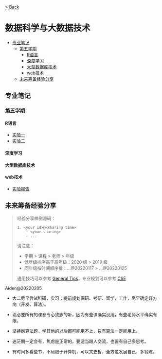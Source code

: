 [> Back](../README.md)

# 数据科学与大数据技术

- [专业笔记](#专业笔记)
  - [第五学期](#第五学期)
    - [R语言](#R语言)
    - [深度学习](#深度学习)
    - [大型数据库技术](#大型数据库技术)
    - [web技术](#web技术)
  - [未来筹备经验分享](#未来筹备经验分享)



## 专业笔记

### 第五学期

#### R语言

- [实验一](R-language\experiment-1.md)
- [实验二](R-language\experiment-2.md)

#### 深度学习

#### 大型数据库技术

#### web技术

- [实验报告](Web-technology\web-lab-report.md)





## 未来筹备经验分享

> 经验分享样例源码：
>
> ```
> 1. <your id>@<sharing time>
>     - <your sharing>
>     - ...
> ```
>
> 请注意：
>
> - 学期 > 课程 > 老师 > 年级
> - 低年级排序高于高年级：2020 级 > 2019 级
> - 同年级按时间顺序排：...@20220117 > ...@20220125
>
> 通用技巧可以参考 [General Tips](../../global/GENERALTIPS.md)，专业规划可以参考 [CSE](../README.md#3-专业规划经验分享)



Aiden@20220205

- 大二尽早尝试科研、实习；提前规划保研、考研、留学、工作，尽早确定好方向（开发、算法）。

- 没必要所有的课都专心致志的听，因为有些课确实没用，有些老师水平确实有限。

- 坚持刷算法题，学其他的以后都可能用不上，只有算法一定能用上。

- 迷茫期一定会有，焦虑是正常的，要适当跟人交流，也要有自己多思考。

- 有时间多看些书，不局限于计算机，可以文史哲，全方位发展自己，多锻炼。

  

